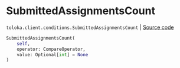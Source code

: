 # SubmittedAssignmentsCount
`toloka.client.conditions.SubmittedAssignmentsCount` | [Source code](https://github.com/Toloka/toloka-kit/blob/v0.1.25/src/client/conditions.py#L276)

```python
SubmittedAssignmentsCount(
    self,
    operator: CompareOperator,
    value: Optional[int] = None
)
```

